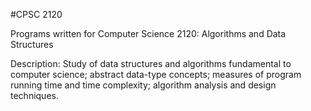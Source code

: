 #CPSC 2120

Programs written for Computer Science 2120: Algorithms and Data Structures

Description: Study of data structures and algorithms fundamental to computer science; abstract data-type concepts; measures of program running time and time complexity;
algorithm analysis and design techniques.
